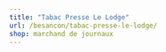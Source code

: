 ```yaml
---
title: "Tabac Presse Le Lodge"
url: /besancon/tabac-presse-le-lodge/
shop: marchand de journaux
---
```

